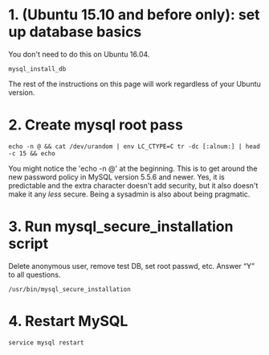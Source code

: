 # 1. (Ubuntu 15.10 and before only): set up database basics

You don't need to do this on Ubuntu 16.04.

    mysql_install_db

The rest of the instructions on this page will work regardless of your Ubuntu version.

# 2. Create mysql root pass

    echo -n @ && cat /dev/urandom | env LC_CTYPE=C tr -dc [:alnum:] | head -c 15 && echo

You might notice the 'echo -n @' at the beginning. This is to get around the new password policy in MySQL version 5.5.6 and newer. Yes, it is predictable and the extra character doesn't add security, but it also doesn't make it any *less* secure. Being a sysadmin is also about being pragmatic.

# 3. Run mysql_secure_installation script

Delete anonymous user, remove test DB, set root passwd, etc. Answer “Y” to all questions.

    /usr/bin/mysql_secure_installation

# 4. Restart MySQL

    service mysql restart


